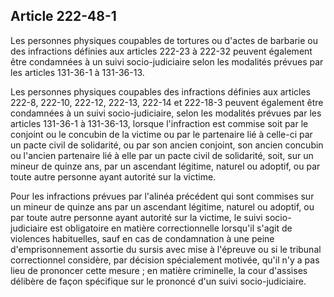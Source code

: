 Article 222-48-1
----
Les personnes physiques coupables de tortures ou d'actes de barbarie ou des
infractions définies aux articles 222-23 à 222-32 peuvent également être
condamnées à un suivi socio-judiciaire selon les modalités prévues par les
articles 131-36-1 à 131-36-13.

Les personnes physiques coupables des infractions définies aux articles 222-8,
222-10, 222-12, 222-13, 222-14 et 222-18-3 peuvent également être condamnées à
un suivi socio-judiciaire, selon les modalités prévues par les articles 131-36-1
à 131-36-13, lorsque l'infraction est commise soit par le conjoint ou le
concubin de la victime ou par le partenaire lié à celle-ci par un pacte civil de
solidarité, ou par son ancien conjoint, son ancien concubin ou l'ancien
partenaire lié à elle par un pacte civil de solidarité, soit, sur un mineur de
quinze ans, par un ascendant légitime, naturel ou adoptif, ou par toute autre
personne ayant autorité sur la victime.

Pour les infractions prévues par l'alinéa précédent qui sont commises sur un
mineur de quinze ans par un ascendant légitime, naturel ou adoptif, ou par toute
autre personne ayant autorité sur la victime, le suivi socio-judiciaire est
obligatoire en matière correctionnelle lorsqu'il s'agit de violences
habituelles, sauf en cas de condamnation à une peine d'emprisonnement assortie
du sursis avec mise à l'épreuve ou si le tribunal correctionnel considère, par
décision spécialement motivée, qu'il n'y a pas lieu de prononcer cette mesure ;
en matière criminelle, la cour d'assises délibère de façon spécifique sur le
prononcé d'un suivi socio-judiciaire.
